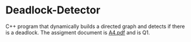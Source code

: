 # Deadlock-Detector
C++ program that dynamically builds a directed graph and detects if there is a deadlock. The assigment document is [A4.pdf](A4.pdf) and is Q1.
